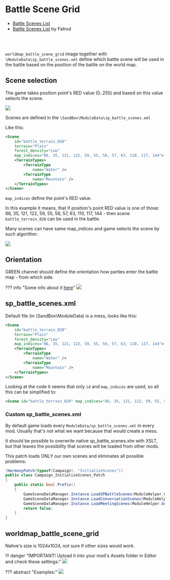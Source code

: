 # Battle Scene Grid

* [Battle Scenes List](https://docs.google.com/spreadsheets/d/1mpRIgj6pH34Lkpe30AVHdyEw_8uQ7liPqmRbwYqQlec/edit?gid=0#gid=0)
* [Battle Scenes List](https://docs.google.com/spreadsheets/d/1gyDYwDKxxefs2y3v6KNGbag9jQCxtG0BQg7f_n78z1E/edit?gid=0#gid=0) by Fatrod

<br><br>

`worldmap_battle_scene_grid` image together with `\ModuleData\sp_battle_scenes.xml` define which battle scene will be used in the battle based on the position of the battle on the world map.

## Scene selection

The game takes position point's RED value (0..255) and based on this value selects the scene.

![](/pics/2411201517.png)

Scenes are defined in the `\SandBox\ModuleData\sp_battle_scenes.xml`

Like this:

```xml
<Scene
    id="battle_terrain_020"
    terrain="Plain"
    forest_density="Low"
    map_indices="86, 35, 121, 122, 59, 55, 56, 57, 63, 110, 117, 144">
    <TerrainTypes>
        <TerrainType
            name="Water" />
        <TerrainType
            name="Mountain" />
    </TerrainTypes>
</Scene>
```

`map_indices` define the point's RED value.

In this example it means, that if position's point RED value is one of those: 86, 35, 121, 122, 59, 55, 56, 57, 63, 110, 117, 144 - then scene `battle_terrain_020` can be used in the battle.

Many scenes can have same map_indices and game selects the scene by such algorithm:

![](/pics/2411201532.png)


## Orientation

GREEN channel should define the orientation how parties enter the battle map - from which side.

??? info "Some info about it [here](https://discord.com/channels/411286129317249035/761302555308720148/932014023199850586)"
    ![](/pics/2411201540.png)



## sp_battle_scenes.xml

Default file (in \SandBox\ModuleData) is a mess, looks like this:

```xml
<Scene
    id="battle_terrain_020"
    terrain="Plain"
    forest_density="Low"
    map_indices="86, 35, 121, 122, 59, 55, 56, 57, 63, 110, 117, 144">
    <TerrainTypes>
        <TerrainType
            name="Water" />
        <TerrainType
            name="Mountain" />
    </TerrainTypes>
</Scene>
```

Looking at the code it seems that only `id` and `map_indices` are used, so all this can be simplified to:

```xml
<Scene id="battle_terrain_020" map_indices="86, 35, 121, 122, 59, 55, 56, 57, 63, 110, 117, 144" />
```


### Custom sp_battle_scenes.xml

By default game loads every `ModuleData/sp_battle_scenes.xml` in every mod. Usually that's not what we want because that would create a mess.

It should be possible to overwrite native sp_battle_scenes.xlm with XSLT, but that leaves the possibility that scenes will be loaded from other mods.

This patch loads ONLY our own scenes and eliminates all possible problems:

```cs
[HarmonyPatch(typeof(Campaign), "InitializeScenes")]
public class Campaign_InitializeScenes_Patch
{
    public static bool Prefix()
    {
        GameSceneDataManager.Instance.LoadSPBattleScenes(ModuleHelper.GetModuleFullPath("YOUR_MOD_NAME") + "ModuleData/sp_battle_scenes.xml");
        GameSceneDataManager.Instance.LoadConversationScenes(ModuleHelper.GetModuleFullPath("Sandbox") + "ModuleData/conversation_scenes.xml");
        GameSceneDataManager.Instance.LoadMeetingScenes(ModuleHelper.GetModuleFullPath("Sandbox") + "ModuleData/meeting_scenes.xml");
        return false;
    }
}
```


## worldmap_battle_scene_grid

Native's size is 1024x1024, not sure if other sizes would work.

!!! danger "IMPORTANT! Upload it into your mod's Assets folder in Editor and check these settings:"
    ![](/pics/2411201715.png)

??? abstract "Examples:"
    ![](/pics/2411201736.png)

